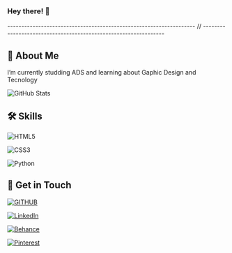 ### Hey there! 👋


------------------------------------------------------------------- // ----------------------------------------------------------------


## 🚀 About Me

I’m currently studding ADS and learning about Gaphic Design and Tecnology




![GitHub Stats](https://github-readme-stats.vercel.app/api?username=ericaduraes&theme=transparent&bg_color=000&border_color=DC143C&show_icons=true&icon_color=DC143C&title_color=E94D5F&text_color=DC143C&hide_title=true&hide-stars)


## 🛠 Skills


![HTML5](https://img.shields.io/badge/HTML5-000?style=for-the-badge&logo=html5&logoColor=DC143C)


![CSS3](https://img.shields.io/badge/CSS3-000?style=for-the-badge&logo=css3&logoColor=DC143C)


![Python](https://img.shields.io/badge/Python-000?style=for-the-badge&logo=python&logoColor=DC143C)



## 💬 Get in Touch


[![GITHUB](https://img.shields.io/badge/GitHub-000?style=for-the-badge&logo=github&logoColor=DC143C)](https://github.com/ericaduraes)

[![LinkedIn](https://img.shields.io/badge/LinkedIn-000?style=for-the-badge&logo=linkedin&logoColor=DC143C)](https://www.linkedin.com/in/ericaduraes/)

[![Behance](https://img.shields.io/badge/Behance-000?style=for-the-badge&logo=behance&logoColor=DC143C)](https://www.behance.net/ducaer)

[![Pinterest](https://img.shields.io/badge/Pinterest-000?style=for-the-badge&logo=pinterest&logoColor=DC143C)](https://br.pinterest.com/duraeserica/)


<!--
**ericaduraes/ericaduraes** is a ✨ _special_ ✨ repository because its `README.md` (this file) appears on your GitHub profile.




